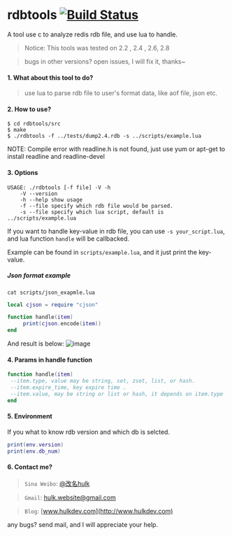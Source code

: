 # rdbtools [![Build Status](https://img.shields.io/badge/license-MIT-blue.svg)](http://opensource.org/licenses/MIT)

A tool use c to analyze redis rdb file, and use lua to handle.

> Notice: This tools was tested on 2.2 , 2.4 , 2.6, 2.8

> bugs in other versions? open issues, I will fix it, thanks~



#### 1. What about this tool to do? 

> use lua to parse rdb file to user's format data, like aof file, json etc.


#### 2. How to use?
```shell
$ cd rdbtools/src
$ make
$ ./rdbtools -f ../tests/dump2.4.rdb -s ../scripts/example.lua
```

NOTE: Compile error with readline.h is not found, just use yum or apt-get to install readline and readline-devel
#### 3. Options

```shell
USAGE: ./rdbtools [-f file] -V -h
    -V --version 
    -h --help show usage 
    -f --file specify which rdb file would be parsed.
    -s --file specify which lua script, default is ../scripts/example.lua
```

If you want to handle key-value in rdb file, you can use `-s your_script.lua`, and lua function `handle` will be callbacked.

Example can be found in `scripts/example.lua`, and it just print the key-value.


##### Json format example

`cat scripts/json_exapmle.lua`

```lua
local cjson = require "cjson"

function handle(item)
     print(cjson.encode(item))
end     
```

And result is below:
![image](https://raw.githubusercontent.com/git-hulk/rdbtools/master/snapshot/rdbtools-to-json.png)

#### 4. Params in handle function

```lua
function handle(item)
 --item.type, value may be string, set, zset, list, or hash.
 --item.expire_time, key expire time .
 --item.value, may be string or list or hash, it depends on item.type
end
```


#### 5. Environment

If you what to know rdb version and which db is selcted.

```lua
print(env.version)
print(env.db_num)
```

#### 6. Contact me?

> ```Sina Weibo```: [@改名hulk](http://www.weibo.com/tianyi4)

>```Gmail```: [hulk.website@gmail.com](mailto:hulk.website@gmail.com)

>```Blog```: [www.hulkdev.com](http://www.hulkdev.com)

any bugs? send mail, and I will appreciate your help.
